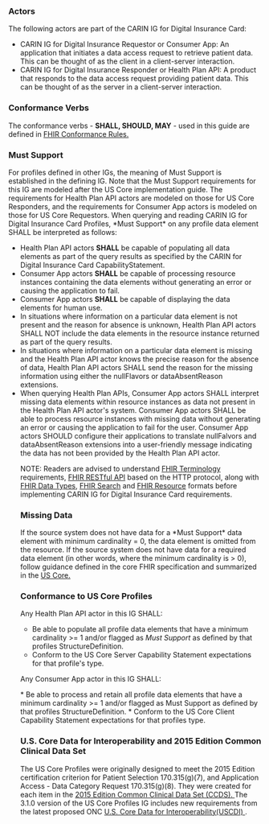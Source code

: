 <a name="actors"></a>
### Actors

The following actors are part of the CARIN IG for Digital Insurance Card:

* CARIN IG for Digital Insurance Requestor or Consumer App: An application that initiates a data access request to retrieve patient data. This can be thought of as the client in a client-server interaction.
* CARIN IG for Digital Insurance Responder or Health Plan API: A product that responds to the data access request providing patient data. This can be thought of as the server in a client-server interaction.

<a name="conformance-verbs"></a>
### Conformance Verbs

<p>The conformance verbs - <strong>SHALL, SHOULD, MAY</strong> - used in this guide are defined in <a style="font-size: 14px;" href="http://hl7.org/fhir/R4/conformance-rules.html">FHIR Conformance Rules.</a></p>

<a name="must-support"></a>

### Must Support

<p>For profiles defined in other IGs, the meaning of Must Support is established in the defining IG. Note that the Must Support requirements for this IG are modeled after the US Core implementation guide. The requirements for Health Plan API actors are modeled on those for US Core Responders, and the requirements for Consumer App actors is modeled on those for US Core Requestors. When querying and reading CARIN IG for Digital Insurance Card Profiles, *Must Support* on any profile data element SHALL be interpreted as follows:</p>
<ul>
<li>Health Plan API actors <strong>SHALL</strong>&nbsp;be capable of populating all data elements as part of the query results as specified by the CARIN for Digital Insurance Card CapabilityStatement.</li>
<li>Consumer App actors <strong>SHALL</strong> be capable of processing resource instances containing the data elements without generating an error or causing the application to fail.</li>
<li>Consumer App actors <strong>SHALL</strong> be capable of displaying the data elements for human use.</li>
<li>In situations where information on a particular data element is not present and the reason for absence is unknown, Health Plan API actors SHALL NOT include the data elements in the resource instance returned as part of the query results.</li>
<li>In situations where information on a particular data element is missing and the Health Plan API actor knows the precise reason for the absence of data, Health Plan API actors SHALL send the reason for the missing information using either the nullFlavors or dataAbsentReason extensions.</li>
<li>When querying Health Plan APIs, Consumer App actors SHALL interpret missing data elements within resource instances as data not present in the Health Plan API actor's system. Consumer App actors SHALL be able to process resource instances with missing data without generating an error or causing the application to fail for the user. Consumer App actors SHOULD configure their applications to translate nullFalvors and dataAbsentReason extensions into a user-friendly message indicating the data has not been provided by the Health Plan API actor.</li>

<p>NOTE: Readers are advised to understand <a href="http://hl7.org/fhir/R4/terminologies.html">FHIR Terminology</a> requirements, <a href="http://hl7.org/fhir/R4/http.html">FHIR RESTful API</a> based on the HTTP protocol, along with <a href="http://hl7.org/fhir/R4/datatypes.html">FHIR Data Types</a>, <a href="http://hl7.org/fhir/R4/search.html">FHIR Search</a> and <a href="http://hl7.org/fhir/R4/resource.html">FHIR Resource</a> formats before implementing CARIN IG for Digital Insurance Card requirements.</p>
<a name="missing-data"></a>

### Missing Data

<p>If the source system does not have data for a *Must Support* data element with minimum cardinality = 0, the data element is omitted from the resource. If the source system does not have data for a required data element (in other words, where the minimum cardinality is &gt; 0), follow guidance defined in the core FHIR specification and summarized in the&nbsp;<a href="http://hl7.org/fhir/us/core/general-guidance.html#missing-data">US Core.</a></p>

<a name="conformance-to-us-core-profiles"></a>

### Conformance to US Core Profiles

<p>Any Health Plan API actor in this IG SHALL:</p>
  
* Be able to populate all profile data elements that have a minimum cardinality >= 1 and/or flagged as *Must Support* as defined by that profiles StructureDefinition.
* Conform to the US Core Server Capability Statement expectations for that profile's type.

<p>Any Consumer App actor in this IG SHALL:</p>
* Be able to process and retain all profile data elements that have a minimum cardinality >= 1 and/or flagged as Must Support as defined by that profiles StructureDefinition.
* Conform to the US Core Client Capability Statement expectations for that profiles type.

<a name="common-clinical-data-set"></a>

### U.S. Core Data for Interoperability and 2015 Edition Common Clinical Data Set

<p>The US Core Profiles were originally designed to meet the 2015 Edition certification criterion for Patient Selection 170.315(g)(7), and Application Access - Data Category Request 170.315(g)(8). They were created for each item in the&nbsp;<a href="https://www.healthit.gov/sites/default/files/ccds_reference_document_v1_1.pdf">2015 Edition Common Clinical Data Set (CCDS).&nbsp;</a>The 3.1.0 version of the US Core Profiles IG includes new requirements from the latest proposed ONC&nbsp;<a href="https://www.healthit.gov/topic/laws-regulation-and-policy/notice-proposed-rulemaking-improve-interoperability-health">U.S. Core Data for Interoperability(USCDI)&nbsp;</a>.</p>
